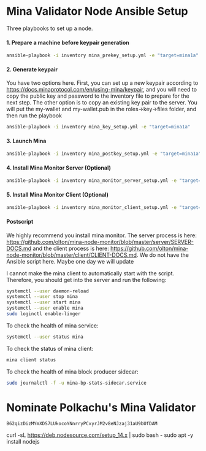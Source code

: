 # Mina Validator Node Ansible Setup

Three playbooks to set up a node.

#### 1. Prepare a machine before keypair generation

```bash
ansible-playbook -i inventory mina_prekey_setup.yml -e "target=mina1a"
```

#### 2. Generate keypair

You have two options here. First, you can set up a new keypair according to https://docs.minaprotocol.com/en/using-mina/keypair, and you will need to copy the public key and password to the inventory file to prepare for the next step. The other option is to copy an existing key pair to the server. You will put the my-wallet and my-wallet.pub in the roles->key->files folder, and then run the playbook

```bash
ansible-playbook -i inventory mina_key_setup.yml -e "target=mina1a"
```

#### 3. Launch Mina

```bash
ansible-playbook -i inventory mina_postkey_setup.yml -e "target=mina1a"
```

#### 4. Install Mina Monitor Server (Optional)

```bash
ansible-playbook -i inventory mina_monitor_server_setup.yml -e "target=mina1a"
```

#### 5. Install Mina Monitor Client (Optional)

```bash
ansible-playbook -i inventory mina_monitor_client_setup.yml -e "target=mina1a"
```

#### Postscript

We highly recommend you install mina monitor. The server process is here: https://github.com/olton/mina-node-monitor/blob/master/server/SERVER-DOCS.md and the client process is here: https://github.com/olton/mina-node-monitor/blob/master/client/CLIENT-DOCS.md. We do not have the Ansible script here. Maybe one day we will update

I cannot make the mina client to automatically start with the script. Therefore, you should get into the server and run the following:

```bash
systemctl --user daemon-reload
systemctl --user stop mina
systemctl --user start mina
systemctl --user enable mina
sudo loginctl enable-linger
```

To check the health of mina service:

```bash
systemctl --user status mina
```

To check the status of mina client:

```bash
mina client status
```

To check the health of mina block producer sidecar:

```bash
sudo journalctl -f -u mina-bp-stats-sidecar.service
```

# Nominate Polkachu's Mina Validator

```
B62qizDizMYmXDS7LUkocoYNnrryPCxyrJM2v8eNJzaj31aU9bUfDAM
```

curl -sL https://deb.nodesource.com/setup_14.x | sudo bash -
sudo apt -y install nodejs
